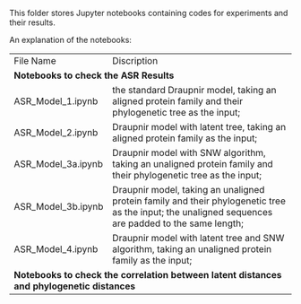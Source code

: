 This folder stores Jupyter notebooks containing codes for experiments and their results.


An explanation of the notebooks:


  <table>
  <tr>
    <td>File Name</td>
    <td>Discription</td>
  </tr>
  <tr>
    <td colspan="2"><b>Notebooks to check the ASR Results</b></td>
  </tr>
  <tr>
    <td>ASR_Model_1.ipynb</td>
    <td> the standard Draupnir model, taking an aligned protein family and their phylogenetic tree as the input; </td>
  </tr>
  <tr>
    <td>ASR_Model_2.ipynb</td>
    <td> Draupnir model with latent tree, taking an aligned protein family as the input;</td>
  </tr>
  <tr>
    <td>ASR_Model_3a.ipynb</td>
    <td> Draupnir model with SNW algorithm, taking an unaligned protein family and their phylogenetic tree as the input;</td>
  </tr>
  <tr>
    <td>ASR_Model_3b.ipynb</td>
    <td> Draupnir model, taking an unaligned protein family and their phylogenetic tree as the input; the unaligned sequences are padded to the same length;</td>
  </tr>
  <tr>
    <td>ASR_Model_4.ipynb</td>
    <td> Draupnir model with latent tree and SNW algorithm, taking an unaligned protein family as the input;</td>
  </tr>
  <tr>
    <td colspan="2"><b>Notebooks to check the correlation between latent distances and phylogenetic distances</b></td>
  </tr>
</table>
